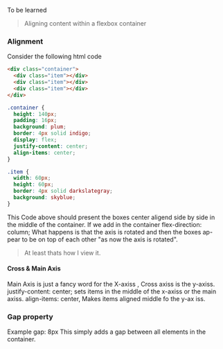  To be learned
> Aligning content within a flexbox container

### Alignment 

Consider the following html code 
```html
<div class="container">
  <div class="item"></div>
  <div class="item"></div>
  <div class="item"></div>
</div>
```

```css
.container {
  height: 140px;
  padding: 16px;
  background: plum;
  border: 4px solid indigo;
  display: flex;
  justify-content: center;
  align-items: center;
}

.item {
  width: 60px;
  height: 60px;
  border: 4px solid darkslategray;
  background: skyblue;
}
```

This Code above should present the boxes center aligend side by side in
the middle of the container. If we add in the container flex-direction:
column; What happens is that the axis is rotated and then the boxes ap-
pear to be on top of each other "as now the axis is rotated".
> At least thats how I view it.

#### Cross & Main Axis

Main Axis is just a fancy word for the X-axiss , Cross axiss is the
y-axiss. 
justify-content: center; sets items in the middle of the x-axiss or the main
axiss. align-items: center, Makes items aligned middle fo the y-ax
iss. 

### Gap property

Example
gap: 8px This simply adds a gap between all elements in the container.
